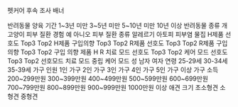 펫커어 후속 조사 배너


반려동물 양육 기간	1~3년 미만
	3~5년 미만
	5~10년 미만
	10년 이상
반려동물 종류	개
	고양이
피부 질환 경험	예
	아니오
피부 질환 종류	알레르기
	아토피
	피부염
	물집
H제품 선호도	Top3
	Top2
H제품 구입의향	Top3
	Top2
R제품 선호도	Top3
	Top2
R제품 구입의향	Top3
	Top2
구입 의향 제품	H
	R
치료 모드 선호도	Top3
	Top2
케어 모드 선호도	Top3
	Top2
선호모드	치료 모드
	중립
	케어 모드
성	남자
	여자
연령	25-29세
	30-34세
	35-39세
가구 인원	1인 가구
	2인 가구
	3인 가구
	4인 가구
	5인 가구 이상
가구 소득	200~299만원
	300~399만원
	400~499만원
	500~599만원
	600~699만원
	700~799만원
	800~899만원
	900~999만원
	1000만원 이상
애견 크기	초소형견
	소형견
	중형견
